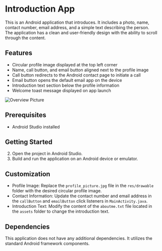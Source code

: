 
# Introduction App

This is an Android application that introduces. It includes a photo, name, contact number, email address, and a simple text describing the person. The application has a clean and user-friendly design with the ability to scroll through the content.

## Features

- Circular profile image displayed at the top left corner
- Name, call button, and email button aligned next to the profile image
- Call button redirects to the Android contact page to initiate a call
- Email button opens the default email app on the device
- Introduction text section below the profile information
- Welcome toast message displayed on app launch

![Overview Picture](./READMEIMAGE.jpg)


## Prerequisites

- Android Studio installed

## Getting Started

2. Open the project in Android Studio.
3. Build and run the application on an Android device or emulator.

## Customization

- Profile Image: Replace the `profile_picture.jpg` file in the `res/drawable` folder with the desired circular profile image.
- Contact Information: Update the contact number and email address in the `callButton` and `emailButton` click listeners in `MainActivity.java`.
- Introduction Text: Modify the content of the `aboutme.txt` file located in the `assets` folder to change the introduction text.

## Dependencies

This application does not have any additional dependencies. It utilizes the standard Android framework components.


